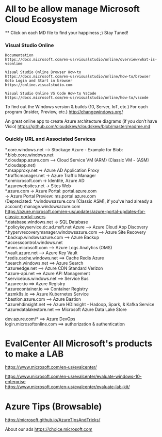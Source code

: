 # All to be allow manage Microsoft Cloud Ecosystem

** Click on each MD file to find your happiness ;) Stay Tuned!

### Visual Studio Online
    Documentation
    https://docs.microsoft.com/en-us/visualstudio/online/overview/what-is-vsonline
    
    Visual Studio Online Browser How-to
    https://docs.microsoft.com/en-us/visualstudio/online/how-to/browser
    Goto Login and Start in browser
    https://online.visualstudio.com

    Visual Studio Online VS Code How-to VsCode
    https://docs.microsoft.com/en-us/visualstudio/online/how-to/vscode
    

To find out the Windows version & builds (10, Server, IoT, etc.) 
For each program (Insider, Preview, etc.)
http://changewindows.org/

An great online app to create Azure architecture diagrams (if you don’t have Visio)
https://github.com/cloudskew/cloudskew/blob/master/readme.md

### Quickly URL and Associated Services <br/>
*.core.windows.net –> Stockage Azure - Example for Blob: *.blob.core.windows.net<br/>
*.cloudapp.azure.com –> Cloud Service VM (ARM) (Classic VM - (ASM) *.cloudapp.net)<br/>
*.msapproxy.net -> Azure AD Application Proxy<br/>
*.trafficmanager.net -> Azure Traffic Manager<br/>
*.onmicrosoft.com -> Identité, Azure AD<br/>
*.azurewebsites.net -> Sites Web<br/>
*.azure.com -> Azure Portal: portal.azure.com<br/>
            -> Azure Portal Preview: ms.portal.azure.com<br/>
    (Depreciated: *.windowsazure.com [Classic ASM], if you've had already a account) manage.windowsazure.com<br/>
    https://azure.microsoft.com/en-us/updates/azure-portal-updates-for-classic-portal-users<br/>
*.database.windows.net -> SQL Database<br/>
*.policykeyservice.dc.ad.msft.net Azure –> Azure Cloud App Discovery<br/>
*.hypervrecoverymanager.windowsazure.com –> Azure Site Recovery<br/>
*.backup.windowsazure.com –> Azure Backup<br/>
*.accesscontrol.windows.net<br/>
*.mms.microsoft.com –> Azure Logs Analytics (OMS)<br/>
*.vault.azure.net –> Azure Key Vault<br/>
*.redis.cache.windows.net ==> Cache Redis Azure<br/>
*.search.windows.net ==> Azure Search<br/>
*.azureedge.net ==> Azure CDN Standard Verizon<br/>
*.azure-api.net ==> Azure API Management<br/>
*.servicebus.windows.net ==> Service Bus<br/>
*.azurecr.io ==> Azure Registry<br/>
*.azurecontainer.io ==> Container Registry<br/>
*.azmk8s.io ==> Azure Kubernetes Service<br/>
*.bastion.azure.com ==> Azure Bastion<br/>
*.azurehdinsight.net ==> Azure HDInsight - Hadoop, Spark, & Kafka Service<br/>
*.azuredatalakestore.net ==> Microsoft Azure Data Lake Store<br/>

  dev.azure.com/* ==> Azure DevOps<br/>
  login.microsoftonline.com ==> authorization & authentication<br/>

# EvalCenter All Microsoft's products to make a LAB<br/>
https://www.microsoft.com/en-us/evalcenter/

https://www.microsoft.com/en-us/evalcenter/evaluate-windows-10-enterprise<br/>
https://www.microsoft.com/en-us/evalcenter/evaluate-lab-kit/<br/>

# Azure Tips (Browsable) 
https://microsoft.github.io/AzureTipsAndTricks/<br/>

About our ads https://choice.microsoft.com<br/>

